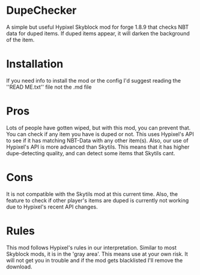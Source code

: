 # DupeChecker
A simple but useful Hypixel Skyblock mod for forge 1.8.9 that checks NBT data for duped items. If duped items appear, it will darken the background of the item.
# Installation
If you need info to install the mod or the config I'd suggest reading the ''READ ME.txt'' file not the .md file
# Pros
Lots of people have gotten wiped, but with this mod, you can prevent that. You can check if any item you have is duped or not. This uses Hypixel's API to see if it has matching NBT-Data with any other item(s). Also, our use of Hypixel's API is more advanced than Skytils. This means that it has higher dupe-detecting quality, and can detect some items that Skytils cant.
# Cons
It is not compatible with the Skytils mod at this current time. Also, the feature to check if other player's items are duped is currently not working due to Hypixel's recent API changes.
# Rules
This mod follows Hypixel's rules in our interpretation. Similar to most Skyblock mods, it is in the 'gray area'. This means use at your own risk. It will not get you in trouble and if the mod gets blacklisted I'll remove the download.
